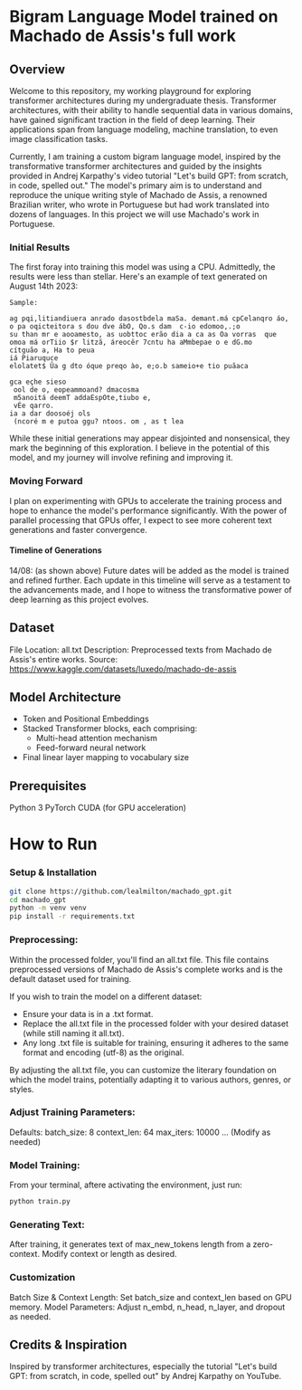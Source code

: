 # Bigram Language Model trained on Machado de Assis's full work
## Overview
Welcome to this repository, my working playground for exploring transformer architectures during my undergraduate thesis. Transformer architectures, with their ability to handle sequential data in various domains, have gained significant traction in the field of deep learning. Their applications span from language modeling, machine translation, to even image classification tasks.

Currently, I am training a custom bigram language model, inspired by the transformative transformer architectures and guided by the insights provided in Andrej Karpathy's video tutorial "Let's build GPT: from scratch, in code, spelled out." The model's primary aim is to understand and reproduce the unique writing style of Machado de Assis, a renowned Brazilian writer, who wrote in Portuguese but had work translated into dozens of languages. In this project we will use Machado's work in Portuguese. 

### Initial Results
The first foray into training this model was using a CPU. Admittedly, the results were less than stellar. Here's an example of text generated on August 14th 2023:

```
Sample:

ag pqi,litiandiuera anrado dasostbdela maSa. demant.má cpCelanqro áo, o pa oqicteitora s dou dve ábO, Qo.s dam  c-io edomoo,.;o 
su than mr e aooamesto, as uobttoc erão dia a ca as Oa vorras  que omoa má orTiio $r litzã, áreocêr 7cntu ha aMmbepae o e dG.mo 
cítguão a, Ha to peua
iá Piaruquce
elolatet$ Ûa g dto óque preqo ào, e;o.b sameio+e tio puãaca

gca eçhe sieso
 ool de o, eopeammoand? dmacosma
 m5anoitá deemT addaEspOte,tiubo e,
 vÉe qarro.
ia a dar doosoéj ols
 (ncoré m e putoa ggu? ntoos. om , as t lea
```

While these initial generations may appear disjointed and nonsensical, they mark the beginning of this exploration. I believe in the potential of this model, and my journey will involve refining and improving it.

### Moving Forward
I plan on experimenting with GPUs to accelerate the training process and hope to enhance the model's performance significantly. With the power of parallel processing that GPUs offer, I expect to see more coherent text generations and faster convergence.

#### Timeline of Generations
14/08: (as shown above)
Future dates will be added as the model is trained and refined further.
Each update in this timeline will serve as a testament to the advancements made, and I hope to witness the transformative power of deep learning as this project evolves.

## Dataset
File Location: all.txt
Description: Preprocessed texts from Machado de Assis's entire works.
Source: https://www.kaggle.com/datasets/luxedo/machado-de-assis

## Model Architecture
- Token and Positional Embeddings
- Stacked Transformer blocks, each comprising:
    - Multi-head attention mechanism 
    - Feed-forward neural network
- Final linear layer mapping to vocabulary size

## Prerequisites
Python 3
PyTorch
CUDA (for GPU acceleration)

# How to Run

### Setup & Installation

```bash
git clone https://github.com/lealmilton/machado_gpt.git
cd machado_gpt
python -m venv venv
pip install -r requirements.txt
```

### Preprocessing:

Within the processed folder, you'll find an all.txt file. This file contains preprocessed versions of Machado de Assis's complete works and is the default dataset used for training.

If you wish to train the model on a different dataset:

- Ensure your data is in a .txt format.
- Replace the all.txt file in the processed folder with your desired dataset (while still naming it all.txt).
- Any long .txt file is suitable for training, ensuring it adheres to the same format and encoding (utf-8) as the original.

By adjusting the all.txt file, you can customize the literary foundation on which the model trains, potentially adapting it to various authors, genres, or styles.

### Adjust Training Parameters:
Defaults:
batch_size: 8
context_len: 64
max_iters: 10000
... (Modify as needed)

### Model Training:

From your terminal, aftere activating the environment, just run:

```bash
python train.py
```

### Generating Text:
After training, it generates text of max_new_tokens length from a zero-context. Modify context or length as desired.

### Customization
Batch Size & Context Length: Set batch_size and context_len based on GPU memory.
Model Parameters: Adjust n_embd, n_head, n_layer, and dropout as needed.

## Credits & Inspiration
Inspired by transformer architectures, especially the tutorial "Let's build GPT: from scratch, in code, spelled out" by Andrej Karpathy on YouTube.